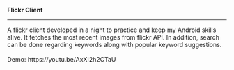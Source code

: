 <b> Flickr Client </b>
<hr>
A flickr client developed in a night to practice and keep my Android skills alive. It fetches the most recent images from flickr API. In addition, search can be done regarding keywords along with popular keyword suggestions.
</br></br>
Demo: https://youtu.be/AxXI2h2CTaU
